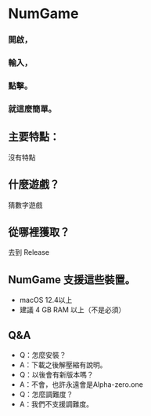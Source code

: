 # NumGame
### 開啟，
### 輸入，
### 點擊。
### 就這麼簡單。

## 主要特點：
沒有特點

## 什麼遊戲？
猜數字遊戲

## 從哪裡獲取？
去到 Release

## NumGame 支援這些裝置。
* macOS 12.4以上
* 建議 4 GB RAM 以上（不是必須）

## Q&A
* Q：怎麼安裝？
* A：下載之後解壓縮有說明。
* Q：以後會有新版本嗎？
* A：不會，也許永遠會是Alpha-zero.one
* Q：怎麼調難度？
* A：我們不支援調難度。
